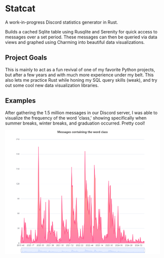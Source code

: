 # Statcat

A work-in-progress Discord statistics generator in Rust.

Builds a cached Sqlite table using Rusqlite and Serenity for quick access 
to messages over a set period. These messages can then be queried via data views 
and graphed using Charming into beautiful data visualizations.

## Project Goals

This is mainly to act as a fun revival of one of my favorite Python projects, 
but after a few years and with much more experience under my belt. This also lets me practice 
Rust while honing my SQL query skills (weak), and try out some cool new data visualization libraries.

## Examples

After gathering the 1.5 million messages in our Discord server, I was able to visualize
the frequency of the word 'class,' showing specifically when summer breaks, winter breaks, 
and graduation occurred. Pretty cool!

![Class Graph](examples/class.png)